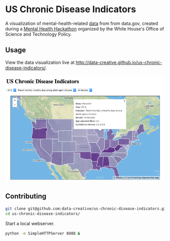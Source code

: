 # US Chronic Disease Indicators

A visualization of mental-health-related [data](http://catalog.data.gov/dataset/u-s-chronic-disease-indicators-cdi) from from data.gov, created during a [Mental Health Hackathon](http://washington.impacthub.net/event/white-house-ostp-mentalhealthhackathon/) organized by the White House's Office of Science and Technology Policy.




## Usage

View the data visualization live at http://data-creative.github.io/us-chronic-disease-indicators/.

![a choropleth map showing mental health indicators by state](/design/screenshot.png)

## Contributing

```` sh
git clone git@github.com:data-creative/us-chronic-disease-indicators.git
cd us-chronic-disease-indicators/
````

Start a local webserver.

```` sh
python -m SimpleHTTPServer 8888 &
````
